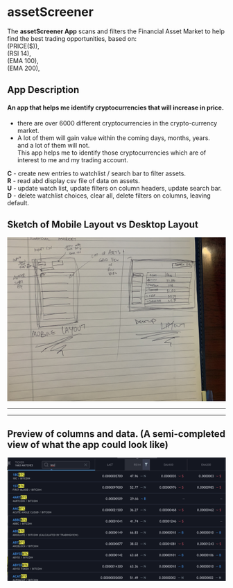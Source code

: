 # assetScreener
 The **assetScreener App** scans and filters the Financial Asset Market to help find the best trading opportunities, based on:   
(PRICE($)),  
(RSI 14),  
(EMA 100),  
(EMA 200),  


## App Description
#### An app that helps me identify cryptocurrencies that will increase in price.  
- there are over 6000 different cryptocurrencies in the crypto-currency market. 
- A lot of them will gain value within the coming days, months, years.   
and a lot of them will not.  
This app helps me to identify those cryptocurrencies which are of interest to me and my trading account.



**C** - create new entries to watchlist / search bar to filter assets.  
**R** - read abd display csv file of data  on assets.  
**U** - update watch list, update filters on column headers, update search bar.   
**D** - delete watchlist choices, clear all, delete filters on columns, leaving default.  

## Sketch of Mobile Layout vs Desktop Layout

![proposalSketch](proposalSketch.jpg)
<hr>
<hr>



## Preview of columns and data. (A semi-completed view of what the app could look like)


![tableData](previewOfTableData.png)


